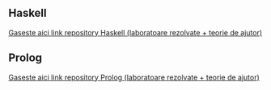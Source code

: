 
## Haskell

[Gaseste aici link repository Haskell (laboratoare rezolvate + teorie de ajutor)](https://github.com/DimaOanaTeodora/Haskell-Monads)

## Prolog

[Gaseste aici link repository Prolog (laboratoare rezolvate + teorie de ajutor)](https://github.com/DimaOanaTeodora/Prolog-Classes)
